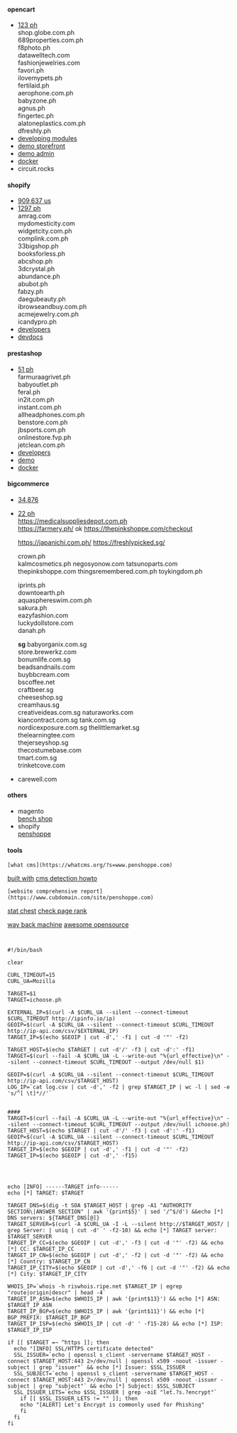 #### opencart  
  - [123 ph](https://trends.builtwith.com/websitelist/OpenCart/Philippines)  
      shop.globe.com.ph  
      689properties.com.ph  
      f8photo.ph  
      datawelltech.com  
      fashionjewelries.com  
      favori.ph  
      ilovemypets.ph  
      fertilaid.ph  
      aerophone.com.ph  
      babyzone.ph  
      agnus.ph  
      fingertec.ph  
      alatoneplastics.com.ph  
      dfreshly.ph  
  - [developing modules](http://docs.opencart.com/en-gb/developer/module/)    
  - [demo storefront](https://demo.opencart.com/)  
  - [demo admin](https://demo.opencart.com/admin/)  
  - [docker](https://hub.docker.com/r/vimagick/opencart/)  
  - circuit.rocks   

#### shopify   
  - [909,637 us](https://trends.builtwith.com/shop/Shopify/United-States)  
  - [1297 ph](https://trends.builtwith.com/websitelist/Shopify/Philippines)  
      amrag.com  
      mydomesticity.com  
      widgetcity.com.ph  
      complink.com.ph  
      33bigshop.ph  
      booksforless.ph  
      abcshop.ph  
      3dcrystal.ph  
      abundance.ph  
      abubot.ph  
      fabzy.ph  
      daegubeauty.ph  
      ibrowseandbuy.com.ph  
      acmejewelry.com.ph  
      icandypro.ph  
  - [developers](https://shopify.dev/concepts/shopify-introduction)  
  - [devdocs](https://devdocs.prestashop.com/1.7/basics/introduction/)  

#### prestashop  
  - [51 ph](https://trends.builtwith.com/websitelist/PrestaShop/Philippines)  
      farmuraagrivet.ph  
      babyoutlet.ph  
      feral.ph  
      in2it.com.ph  
      instant.com.ph  
      allheadphones.com.ph  
      benstore.com.ph  
      jbsports.com.ph  
      onlinestore.fvp.ph  
      jetclean.com.ph  
  - [developers](https://www.prestashop.com/en/developers)  
  - [demo](https://demo.prestashop.com/#/en/front)  
  - [docker](https://github.com/yobasystems/alpine-prestashop)  

#### bigcommerce  
  - [34,876](https://trends.builtwith.com/shop/BigCommerce/United-States)  
  - [22 ph](https://trends.builtwith.com/websitelist/BigCommerce/Philippines)  
      https://medicalsuppliesdepot.com.ph  
      https://farmery.ph/   ok
      https://thepinkshoppe.com/checkout

      https://japanichi.com.ph/
      https://freshlypicked.sg/

      crown.ph   
      kalmcosmetics.ph
      negosyonow.com
      tatsunoparts.com
      thepinkshoppe.com
      thingsremembered.com.ph
      toykingdom.ph

      iprints.ph  
      downtoearth.ph    
      aquasphereswim.com.ph  
      sakura.ph  
      eazyfashion.com  
      luckydollstore.com  
      danah.ph  

      **sg**
      babyorganix.com.sg    
      store.brewerkz.com   
      bonumlife.com.sg     
      beadsandnails.com    
      buybbcream.com    
      bscoffee.net    
      craftbeer.sg    
      cheeseshop.sg    
      creamhaus.sg    
      creativeideas.com.sg 
      naturaworks.com   
      kiancontract.com.sg 
      tank.com.sg     
      nordicexposure.com.sg 
      thelittlemarket.sg    
      thelearningtee.com    
      thejerseyshop.sg     
      thecostumebase.com    
      tmart.com.sg    
      trinketcove.com


  - carewell.com  

#### others  
  - magento  
      [bench shop](https://shop.bench.com.ph/)  
  - shopify  
      [penshoppe](https://www.penshoppe.com/)   

#### tools  
	[what cms](https://whatcms.org/?s=www.penshoppe.com)  
  [built with](https://builtwith.com/www.penshoppe.com)
	[cms detection howto](https://whatcms.org/Content-Management-Systems)  

	[website comprehensive report](https://www.cubdomain.com/site/penshoppe.com)  
  [stat chest](https://www.statchest.com/penshoppe.com.html) 
  [check page rank](https://checkpagerank.net/check-page-rank.php)

  [way back machine](https://web.archive.org/)
  [awesome opensource](https://awesomeopensource.com/projects/whois)

```


#!/bin/bash

clear

CURL_TIMEOUT=15 
CURL_UA=Mozilla 

TARGET=$1
TARGET=ichoose.ph

EXTERNAL_IP=$(curl -A $CURL_UA --silent --connect-timeout $CURL_TIMEOUT http://ipinfo.io/ip)
GEOIP=$(curl -A $CURL_UA --silent --connect-timeout $CURL_TIMEOUT http://ip-api.com/csv/$EXTERNAL_IP)
TARGET_IP=$(echo $GEOIP | cut -d',' -f1 | cut -d '"' -f2)

TARGET_HOST=$(echo $TARGET | cut -d'/' -f3 | cut -d':' -f1)
TARGET=$(curl --fail -A $CURL_UA -L --write-out "%{url_effective}\n" --silent --connect-timeout $CURL_TIMEOUT --output /dev/null $1)

GEOIP=$(curl -A $CURL_UA --silent --connect-timeout $CURL_TIMEOUT http://ip-api.com/csv/$TARGET_HOST)
LOG_IP=`cat log.csv | cut -d',' -f2 | grep $TARGET_IP | wc -l | sed -e 's/^[ \t]*//'`


####
TARGET=$(curl --fail -A $CURL_UA -L --write-out "%{url_effective}\n" --silent --connect-timeout $CURL_TIMEOUT --output /dev/null ichoose.ph)
TARGET_HOST=$(echo $TARGET | cut -d'/' -f3 | cut -d':' -f1)
GEOIP=$(curl -A $CURL_UA --silent --connect-timeout $CURL_TIMEOUT http://ip-api.com/csv/$TARGET_HOST)
TARGET_IP=$(echo $GEOIP | cut -d',' -f1 | cut -d '"' -f2)
TARGET_IP=$(echo $GEOIP | cut -d',' -f15)




echo [INFO] ------TARGET info------
echo [*] TARGET: $TARGET

TARGET_DNS=$(dig -t SOA $TARGET_HOST | grep -A1 "AUTHORITY SECTION\|ANSWER SECTION" | awk '{print$5}' | sed '/^$/d') &&echo [*] DNS servers: ${TARGET_DNS[@]}
TARGET_SERVER=$(curl -A $CURL_UA -I -L --silent http://$TARGET_HOST/ | grep Server: | uniq | cut -d' ' -f2-10) && echo [*] TARGET server: $TARGET_SERVER
TARGET_IP_CC=$(echo $GEOIP | cut -d',' -f3 | cut -d '"' -f2) && echo [*] CC: $TARGET_IP_CC
TARGET_IP_CN=$(echo $GEOIP | cut -d',' -f2 | cut -d '"' -f2) && echo [*] Country: $TARGET_IP_CN
TARGET_IP_CITY=$(echo $GEOIP | cut -d',' -f6 | cut -d '"' -f2) && echo [*] City: $TARGET_IP_CITY

WHOIS_IP=`whois -h riswhois.ripe.net $TARGET_IP | egrep "route|origin|descr" | head -4`
TARGET_IP_ASN=$(echo $WHOIS_IP | awk '{print$13}') && echo [*] ASN: $TARGET_IP_ASN
TARGET_IP_BGP=$(echo $WHOIS_IP | awk '{print$11}') && echo [*] BGP_PREFIX: $TARGET_IP_BGP
TARGET_IP_ISP=$(echo $WHOIS_IP | cut -d' ' -f15-28) && echo [*] ISP: $TARGET_IP_ISP

if [[ $TARGET =~ ^https ]]; then
  echo "[INFO] SSL/HTTPS certificate detected"
  SSL_ISSUER=`echo | openssl s_client -servername $TARGET_HOST -connect $TARGET_HOST:443 2>/dev/null | openssl x509 -noout -issuer -subject | grep "issuer"` && echo [*] Issuer: $SSL_ISSUER
  SSL_SUBJECT=`echo | openssl s_client -servername $TARGET_HOST -connect $TARGET_HOST:443 2>/dev/null | openssl x509 -noout -issuer -subject | grep "subject"` && echo [*] Subject: $SSL_SUBJECT
  SSL_ISSUER_LETS=`echo $SSL_ISSUER | grep -oiE "let.?s.?encrypt"`
    if [[ $SSL_ISSUER_LETS != "" ]]; then
    echo "[ALERT] Let's Encrypt is commonly used for Phishing"
    fi
  fi
fi



```  


